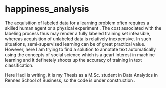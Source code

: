 # happiness_analysis
The acquisition of labeled data for a learning problem often requires a skilled human agent or a physical experiment .
The cost associated with the labeling process thus may render a fully labeled training set infeasible, whereas acquisition
of unlabeled data is relatively inexpensive. In such situations, semi-supervised learning can be of great practical value. However, here I
am trying to find a solution to annotate text automatically using the concepts of social science which is a geart interest in machine
learning and it definetely shoots up the accuracy of training in text classification. 


Here Hadi is writing, it is my Thesis as a M.Sc. student in Data Analytics in Rennes School of Business, so the code is under construction .
